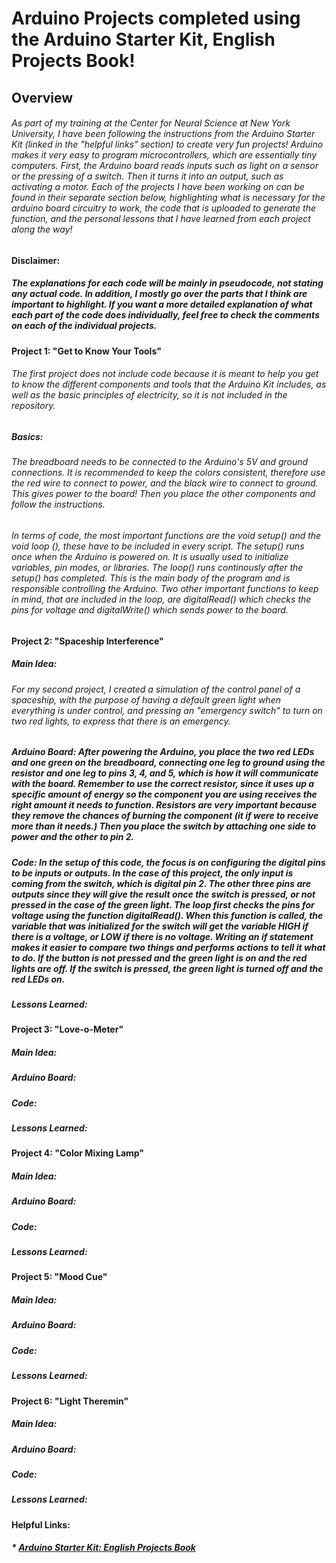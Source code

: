 # Arduino Projects completed using the Arduino Starter Kit, English Projects Book!
## Overview 
###### As part of my training at the Center for Neural Science at New York University, I have been following the instructions from the Arduino Starter Kit (linked in the "helpful links" section) to create very fun projects! Arduino makes it very easy to program microcontrollers, which are essentially tiny computers. First, the Arduino board reads inputs such as light on a sensor or the pressing of a switch. Then it turns it into an output, such as activating a motor. Each of the projects I have been working on can be found in their separate section below, highlighting what is necessary for the arduino board circuitry to work, the code that is uploaded to generate the function, and the personal lessons that I have learned from each project along the way! 

#### Disclaimer:
##### The explanations for each code will be mainly in pseudocode, not stating any actual code. In addition, I mostly go over the parts that I think are important to highlight. If you want a more detailed explanation of what each part of the code does individually, feel free to check the comments on each of the individual projects. 

#### Project 1: "Get to Know Your Tools"
###### The first project does not include code because it is meant to help you get to know the different components and tools that the Arduino Kit includes, as well as the basic principles of electricity, so it is not included in the repository.

##### Basics:
###### The breadboard needs to be connected to the Arduino's 5V and ground connections. It is recommended to keep the colors consistent, therefore use the red wire to connect to power, and the black wire to connect to ground. This gives power to the board! Then you place the other components and follow the instructions. 

###### In terms of code, the most important functions are the void setup() and the void loop (), these have to be included in every script. The setup() runs once when the Arduino is powered on. It is usually used to initialize variables, pin modes, or libraries. The loop() runs continously after the setup() has completed. This is the main body of the program and is responsible controlling the Arduino. Two other important functions to keep in mind, that are included in the loop, are digitalRead() which checks the pins for voltage and digitalWrite() which sends power to the board.

#### Project 2: "Spaceship Interference"
##### Main Idea:
###### For my second project, I created a simulation of the control panel of a spaceship, with the purpose of having a default green light when everything is under control, and pressing an "emergency switch" to turn on two red lights, to express that there is an emergency. 

##### Arduino Board: After powering the Arduino, you place the two red LEDs and one green on the breadboard, connecting one leg to ground using the resistor and one leg to pins 3, 4, and 5, which is how it will communicate with the board. Remember to use the correct resistor, since it uses up a specific amount of energy so the component you are using receives the right amount it needs to function. Resistors are very important because they remove the chances of burning the component (it if were to receive more than it needs.) Then you place the switch by attaching one side to power and the other to pin 2. 

##### Code: In the setup of this code, the focus is on configuring the digital pins to be inputs or outputs. In the case of this project, the only input is coming from the switch, which is digital pin 2. The other three pins are outputs since they will give the result once the switch is pressed, or not pressed in the case of the green light. The loop first checks the pins for voltage using the function digitalRead(). When this function is called, the variable that was initialized for the switch will get the variable HIGH if there is a voltage, or LOW if there is no voltage. Writing an if statement makes it easier to compare two things and performs actions to tell it what to do. If the button is not pressed and the green light is on and the red lights are off. If the switch is pressed, the green light is turned off and the red LEDs on. 

##### Lessons Learned:

#### Project 3: "Love-o-Meter"
##### Main Idea:

##### Arduino Board: 

##### Code:

##### Lessons Learned:

#### Project 4: "Color Mixing Lamp"
##### Main Idea:

##### Arduino Board: 

##### Code:

##### Lessons Learned:

#### Project 5: "Mood Cue"
##### Main Idea:

##### Arduino Board: 

##### Code:

##### Lessons Learned:

#### Project 6: "Light Theremin"
##### Main Idea:

##### Arduino Board: 

##### Code:

##### Lessons Learned:

#### Helpful Links:
##### * [Arduino Starter Kit: English Projects Book](https://www.amazon.com/Arduino-Starter-Kit-English-Official/dp/B009UKZV0A/ref=sr_1_4?dchild=1&keywords=arduino+starter+kit&qid=1623788219&sr=8-4)

